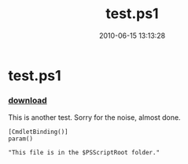 ﻿---
pid:            1919
poster:         Anonymous
title:          test.ps1
date:           2010-06-15 13:13:28
format:         posh
parent:         0
parent:         0

---

# test.ps1

### [download](1919.ps1)

This is another test.  Sorry for the noise, almost done.

```posh
[CmdletBinding()]
param()

"This file is in the $PSScriptRoot folder."

```
